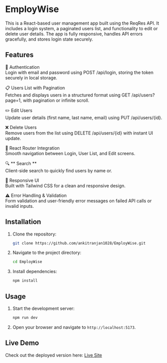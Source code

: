 # EmployWise

This is a React-based user management app built using the ReqRes API. It includes a login system, a paginated users list, and functionality to edit or delete user details. The app is fully responsive, handles API errors gracefully, and stores login state securely.

## Features

🔐 Authentication <br>
Login with email and password using POST /api/login, storing the token securely in local storage.

📋 Users List with Pagination <br>
Fetches and displays users in a structured format using GET /api/users?page=1, with pagination or infinite scroll.

✏️ Edit Users <br>
Update user details (first name, last name, email) using PUT /api/users/{id}.

❌ Delete Users <br>
Remove users from the list using DELETE /api/users/{id} with instant UI update.

🧭 React Router Integration <br>
Smooth navigation between Login, User List, and Edit screens.

🔍 ** Search ** <br>
Client-side search to quickly find users by name or.

💅 Responsive UI <br>
Built with Tailwind CSS for a clean and responsive design.

⚠️ Error Handling & Validation <br>
Form validation and user-friendly error messages on failed API calls or invalid inputs.


## Installation

1. Clone the repository:
   ```bash
   git clone https://github.com/ankitranjan1028/EmployWise.git
   ```
2. Navigate to the project directory:
   ```bash
   cd EmployWise
   ```
3. Install dependencies:
   ```bash
   npm install
   ```

## Usage

1. Start the development server:
   ```bash
   npm run dev
   ```
2. Open your browser and navigate to `http://localhost:5173`.


## Live Demo

Check out the deployed version here: [Live Site](https://employ-wise-neon.vercel.app/)



